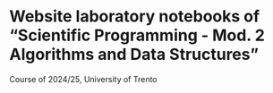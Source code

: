 # Website laboratory notebooks of “Scientific Programming - Mod. 2 Algorithms and Data Structures”

Course of 2024/25, University of Trento
